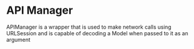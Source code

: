 
# API Manager
APIManager is a wrapper that is used to make network calls using URLSession and is capable of decoding a Model when passed to it as an argument

